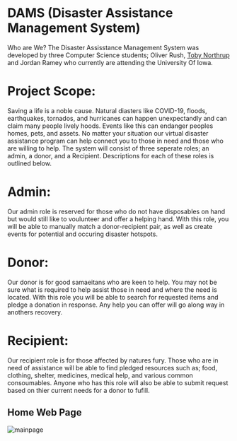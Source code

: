 # DAMS (Disaster Assistance Management System)
Who are We?
The Disaster Assisstance Management System was developed by three Computer Science students; Oliver Rush, [Toby Northrup](https://github.com/TobyNorthrup) and Jordan Ramey who currently are attending the University Of Iowa.

# Project Scope:
Saving a life is a noble cause. Natural diasters like COVID-19, floods, earthquakes, tornados, and hurricanes can happen unexpectandly and can claim many people lively hoods. Events like this can endanger peoples homes, pets, and assets. No matter your situation our virtual disaster assistance program can help connect you to those in need and those who are willing to help. The system will consist of three seperate roles; an admin, a donor, and a Recipient. Descriptions for each of these roles is outlined below.

# Admin:
Our admin role is reserved for those who do not have disposables on hand but would still like to voulunteer and offer a helping hand. With this role, you will be able to manually match a donor-recipient pair, as well as create events for potential and occuring disaster hotspots.

# Donor:
Our donor is for good samaeitans who are keen to help. You may not be sure what is required to help assist those in need and where the need is located. With this role you will be able to search for requested items and pledge a donation in response. Any help you can offer will go along way in anothers recovery.

# Recipient:
Our recipient role is for those affected by natures fury. Those who are in need of assistance will be able to find pledged resources such as; food, clothing, shelter, medicines, medical help, and various common consoumables. Anyone who has this role will also be able to submit request based on thier current needs for a donor to fufill.

## Home Web Page
![mainpage](https://user-images.githubusercontent.com/72533453/129276945-5fe866f0-2334-4072-bb10-6875be6b48c7.PNG)


